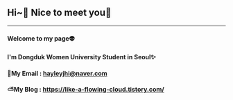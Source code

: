 <div align="left">  
  
## Hi~💚 Nice to meet you🥰
  
  <hr>
  
#### Welcome to my page👽
#### I'm Dongduk Women University Student in Seoul✨
#### 💌My Email : hayleyjhi@naver.com
#### ⛅My Blog : https://like-a-flowing-cloud.tistory.com/

</div>

<!--
**hyeinjeon/hyeinjeon** is a ✨ _special_ ✨ repository because its `README.md` (this file) appears on your GitHub profile.

Here are some ideas to get you started:

- 🔭 I’m currently working on ...
- 🌱 I’m currently learning ...
- 👯 I’m looking to collaborate on ...
- 🤔 I’m looking for help with ...
- 💬 Ask me about ...
- 📫 How to reach me: ...
- 😄 Pronouns: ...
- ⚡ Fun fact: ...
-->
